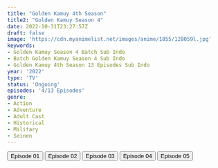 ```yaml
---
title: "Golden Kamuy 4th Season"
title2: "Golden Kamuy Season 4"
date: 2022-10-31T23:27:57Z
draft: false
image: 'https://cdn.myanimelist.net/images/anime/1855/128059l.jpg'
keywords:
- Golden Kamuy Season 4 Batch Sub Indo
- Batch Golden Kamuy Season 4 Sub Indo
- Golden Kamuy 4th Season 13 Episodes Sub Indo
year: '2022'
type: 'TV'
status: 'Ongoing'
episodes: '4/13 Episodes'
genre:
- Action
- Adventure
- Adult Cast
- Historical
- Military
- Seinen
---
```


<div class="d-g gg-5 gtc-r ai-c">
<button onclick="window.open('?arc=OJWg86s3Zw_20221010/1/MP4/Kuramanime-GKAMUY_S4-01-480p-Huntersekai','_blank')">Episode 01</button>
<button onclick="window.open('?arc=w3axRPO9uN_20221011/2/MP4/Kuramanime-GKAMUY_S4-02-480p-Huntersekai','_blank')">Episode 02</button>
<button onclick="window.open('?arc=18hRxWK5VL_20221018/3/MP4/Kuramanime-GKAMUY_S4-03-480p-Huntersekai','_blank')">Episode 03</button>
<button onclick="window.open('?arc=smCSMCiEJX_20221025/4/MP4/Kuramanime-GKAMUY_S4-04-480p-Huntersekai','_blank')">Episode 04</button>
<button onclick="window.open('?arc=v8jW0Ic21C_20221101/5/MP4/Kuramanime-GKAMUY_S4-05-480p-Huntersekai','_blank')">Episode 05</button>
</div>